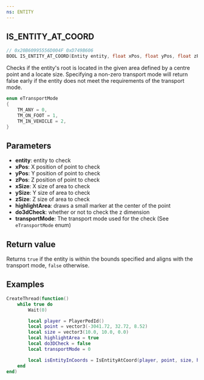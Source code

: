 ```yaml
---
ns: ENTITY
---
```

## IS_ENTITY_AT_COORD

```c
// 0x20B60995556D004F 0xD749B606
BOOL IS_ENTITY_AT_COORD(Entity entity, float xPos, float yPos, float zPos, float xSize, float ySize, float zSize, BOOL highlightArea, BOOL do3dCheck, int transportMode);
```

Checks if the entity's root is located in the given area defined by a centre point and a locate size. 
Specifying a non-zero transport mode will return false early if the entity does not meet the requirements of the transport mode.

```c
enum eTransportMode
{
    TM_ANY = 0,
    TM_ON_FOOT = 1,
    TM_IN_VEHICLE = 2,
}
```

## Parameters
* **entity**: entity to check
* **xPos**: X position of point to check
* **yPos**: Y position of point to check
* **zPos**: Z position of point to check
* **xSize**: X size of area to check
* **ySize**: Y size of area to check
* **zSize**: Z size of area to check
* **highlightArea**: draws a small marker at the center of the point
* **do3dCheck**: whether or not to check the z dimension
* **transportMode**: The transport mode used for the check (See `eTransportMode` enum)

## Return value
Returns `true` if the entity is within the bounds specified and aligns with the transport mode, `false` otherwise.

## Examples
```lua
CreateThread(function()
    while true do
        Wait(0)

        local player = PlayerPedId()
        local point = vector3(-3041.72, 32.72, 8.52)
        local size = vector3(10.0, 10.0, 0.0)
        local highlightArea = true
        local do3DCheck = false
        local transportMode = 0

        local isEntityInCoords = IsEntityAtCoord(player, point, size, highlightArea, do3DCheck, transportMode)
    end
end)
```